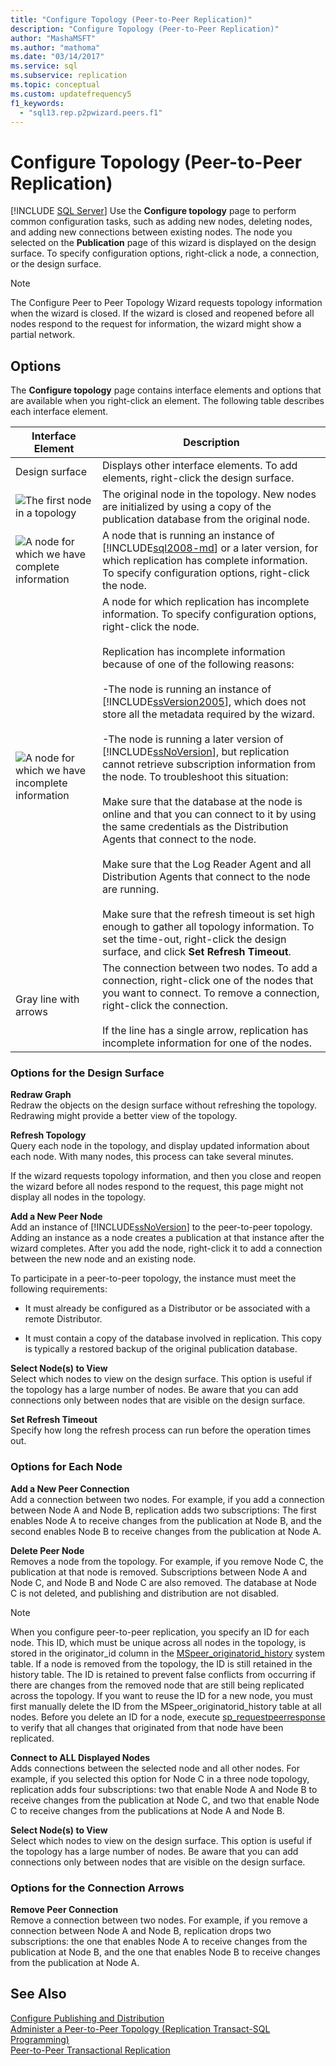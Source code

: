 ```yaml
---
title: "Configure Topology (Peer-to-Peer Replication)"
description: "Configure Topology (Peer-to-Peer Replication)"
author: "MashaMSFT"
ms.author: "mathoma"
ms.date: "03/14/2017"
ms.service: sql
ms.subservice: replication
ms.topic: conceptual
ms.custom: updatefrequency5
f1_keywords:
  - "sql13.rep.p2pwizard.peers.f1"
---
```

# Configure Topology (Peer-to-Peer Replication)
 [!INCLUDE [SQL Server](../../includes/applies-to-version/sqlserver.md)]
  Use the **Configure topology** page to perform common configuration tasks, such as adding new nodes, deleting nodes, and adding new connections between existing nodes. The node you selected on the **Publication** page of this wizard is displayed on the design surface. To specify configuration options, right-click a node, a connection, or the design surface.  
  
> [!NOTE]  
>  The Configure Peer to Peer Topology Wizard requests topology information when the wizard is closed. If the wizard is closed and reopened before all nodes respond to the request for information, the wizard might show a partial network.  
  
## Options  
 The **Configure topology** page contains interface elements and options that are available when you right-click an element. The following table describes each interface element.  
  
|Interface Element|Description|  
|-----------------------|-----------------|  
|Design surface|Displays other interface elements. To add elements, right-click the design surface.|  
|![The first node in a topology](../../relational-databases/replication/media/p2pwizard-firstnode.gif "The first node in a topology")|The original node in the topology. New nodes are initialized by using a copy of the publication database from the original node.|  
|![A node for which we have complete information](../../relational-databases/replication/media/p2pwizard-complete.gif "A node for which we have complete information")|A node that is running an instance of [!INCLUDE[sql2008-md](../../includes/sql2008-md.md)] or a later version, for which replication has complete information. To specify configuration options, right-click the node.|  
|![A node for which we have incomplete information](../../relational-databases/replication/media/p2pwizard-incomplete.gif "A node for which we have incomplete information")|A node for which replication has incomplete information. To specify configuration options, right-click the node.<br /><br /> Replication has incomplete information because of one of the following reasons:<br /><br /> -The node is running an instance of [!INCLUDE[ssVersion2005](../../includes/ssversion2005-md.md)], which does not store all the metadata required by the wizard.<br /><br /> -The node is running a later version of [!INCLUDE[ssNoVersion](../../includes/ssnoversion-md.md)], but replication cannot retrieve subscription information from the node. To troubleshoot this situation:<br /><br /> Make sure that the database at the node is online and that you can connect to it by using the same credentials as the Distribution Agents that connect to the node.<br /><br /> Make sure that the Log Reader Agent and all Distribution Agents that connect to the node are running.<br /><br /> Make sure that the refresh timeout is set high enough to gather all topology information. To set the time-out, right-click the design surface, and click **Set Refresh Timeout**.|  
|Gray line with arrows|The connection between two nodes. To add a connection, right-click one of the nodes that you want to connect. To remove a connection, right-click the connection.<br /><br /> If the line has a single arrow, replication has incomplete information for one of the nodes.|  
  
### Options for the Design Surface  
 **Redraw Graph**  
 Redraw the objects on the design surface without refreshing the topology. Redrawing might provide a better view of the topology.  
  
 **Refresh Topology**  
 Query each node in the topology, and display updated information about each node. With many nodes, this process can take several minutes.  
  
 If the wizard requests topology information, and then you close and reopen the wizard before all nodes respond to the request, this page might not display all nodes in the topology.  
  
 **Add a New Peer Node**  
 Add an instance of [!INCLUDE[ssNoVersion](../../includes/ssnoversion-md.md)] to the peer-to-peer topology. Adding an instance as a node creates a publication at that instance after the wizard completes. After you add the node, right-click it to add a connection between the new node and an existing node.  
  
 To participate in a peer-to-peer topology, the instance must meet the following requirements:  
  
-   It must already be configured as a Distributor or be associated with a remote Distributor.  
  
-   It must contain a copy of the database involved in replication. This copy is typically a restored backup of the original publication database.  
  
 **Select Node(s) to View**  
 Select which nodes to view on the design surface. This option is useful if the topology has a large number of nodes. Be aware that you can add connections only between nodes that are visible on the design surface.  
  
 **Set Refresh Timeout**  
 Specify how long the refresh process can run before the operation times out.  
  
### Options for Each Node  
 **Add a New Peer Connection**  
 Add a connection between two nodes. For example, if you add a connection between Node A and Node B, replication adds two subscriptions: The first enables Node A to receive changes from the publication at Node B, and the second enables Node B to receive changes from the publication at Node A.  
  
 **Delete Peer Node**  
 Removes a node from the topology. For example, if you remove Node C, the publication at that node is removed. Subscriptions between Node A and Node C, and Node B and Node C are also removed. The database at Node C is not deleted, and publishing and distribution are not disabled.  
  
> [!NOTE]  
>  When you configure peer-to-peer replication, you specify an ID for each node. This ID, which must be unique across all nodes in the topology, is stored in the originator_id column in the [MSpeer_originatorid_history](../../relational-databases/system-tables/mspeer-originatorid-history-transact-sql.md) system table. If a node is removed from the topology, the ID is still retained in the history table. The ID is retained to prevent false conflicts from occurring if there are changes from the removed node that are still being replicated across the topology. If you want to reuse the ID for a new node, you must first manually delete the ID from the MSpeer_originatorid_history table at all nodes. Before you delete an ID for a node, execute [sp_requestpeerresponse](../../relational-databases/system-stored-procedures/sp-requestpeerresponse-transact-sql.md) to verify that all changes that originated from that node have been replicated.  
  
 **Connect to ALL Displayed Nodes**  
 Adds connections between the selected node and all other nodes. For example, if you selected this option for Node C in a three node topology, replication adds four subscriptions: two that enable Node A and Node B to receive changes from the publication at Node C, and two that enable Node C to receive changes from the publications at Node A and Node B.  
  
 **Select Node(s) to View**  
 Select which nodes to view on the design surface. This option is useful if the topology has a large number of nodes. Be aware that you can add connections only between nodes that are visible on the design surface.  
  
### Options for the Connection Arrows  
 **Remove Peer Connection**  
 Remove a connection between two nodes. For example, if you remove a connection between Node A and Node B, replication drops two subscriptions: the one that enables Node A to receive changes from the publication at Node B, and the one that enables Node B to receive changes from the publication at Node A.  
  
## See Also  
 [Configure Publishing and Distribution](../../relational-databases/replication/configure-publishing-and-distribution.md)   
 [Administer a Peer-to-Peer Topology &#40;Replication Transact-SQL Programming&#41;](../../relational-databases/replication/administration/administer-a-peer-to-peer-topology-replication-transact-sql-programming.md)   
 [Peer-to-Peer Transactional Replication](../../relational-databases/replication/transactional/peer-to-peer-transactional-replication.md)  
  
  
